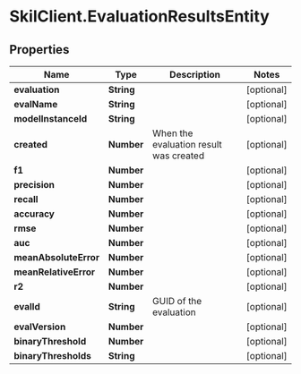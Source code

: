 # SkilClient.EvaluationResultsEntity

## Properties
Name | Type | Description | Notes
------------ | ------------- | ------------- | -------------
**evaluation** | **String** |  | [optional] 
**evalName** | **String** |  | [optional] 
**modelInstanceId** | **String** |  | [optional] 
**created** | **Number** | When the evaluation result was created | [optional] 
**f1** | **Number** |  | [optional] 
**precision** | **Number** |  | [optional] 
**recall** | **Number** |  | [optional] 
**accuracy** | **Number** |  | [optional] 
**rmse** | **Number** |  | [optional] 
**auc** | **Number** |  | [optional] 
**meanAbsoluteError** | **Number** |  | [optional] 
**meanRelativeError** | **Number** |  | [optional] 
**r2** | **Number** |  | [optional] 
**evalId** | **String** | GUID of the evaluation | [optional] 
**evalVersion** | **Number** |  | [optional] 
**binaryThreshold** | **Number** |  | [optional] 
**binaryThresholds** | **String** |  | [optional] 


